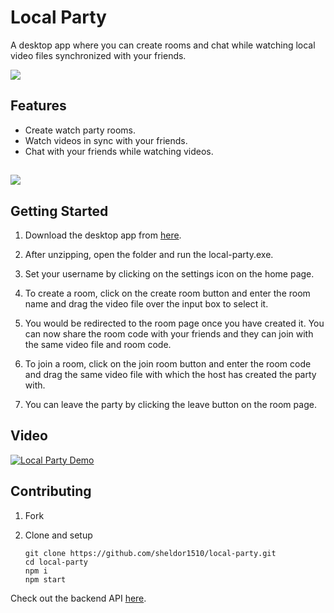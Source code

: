 # Local Party
A desktop app where you can create rooms and chat while watching local video files synchronized with your friends.

<img src="https://cdn.discordapp.com/attachments/751511569971675216/830356362210574336/unknown.png"/><br>

## Features

- Create watch party rooms.
- Watch videos in sync with your friends.
- Chat with your friends while watching videos.

## <img src="https://cdn.discordapp.com/attachments/751511569971675216/830356027929133067/unknown.png"/>

## Getting Started

1) Download the desktop app from [here](https://drive.google.com/drive/folders/13jePWcpD6dJqrYY4W7FPAUeV7qY7FFFA?usp=sharing).

2) After unzipping, open the folder and run the local-party.exe.

3) Set your username by clicking on the settings icon on the home page.

4) To create a room, click on the create room button and enter the room name and drag the video file over the input box to select it. 

5) You would be redirected to the room page once you have created it. You can now share the room code with your friends and they can join with the same video file and room code.

6) To join a room, click on the join room button and enter the room code and drag the same video file with which the host has created the party with.

7) You can leave the party by clicking the leave button on the room page.

## Video

[![Local Party Demo](https://img.youtube.com/vi/Ym7hkFfNIYg/hqdefault.jpg)](https://youtu.be/Ym7hkFfNIYg)

## Contributing

1) Fork
2) Clone and setup

    ``` 
    git clone https://github.com/sheldor1510/local-party.git
    cd local-party
    npm i
    npm start
    ```

Check out the backend API [here](https://github.com/sheldor1510/local-party-api).
